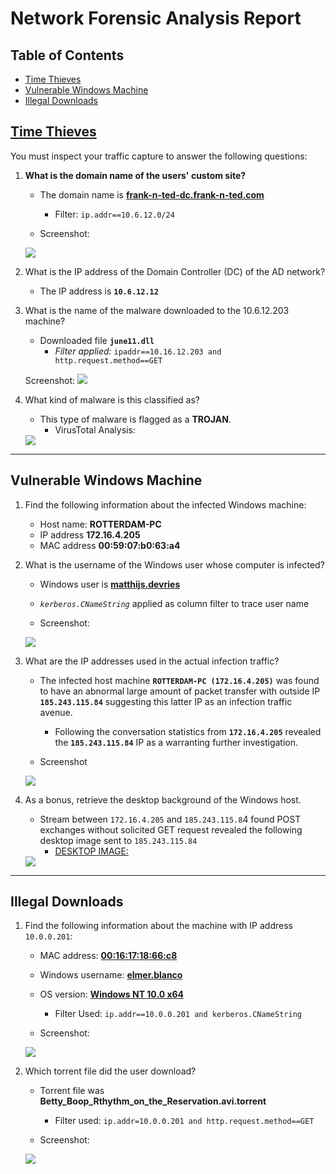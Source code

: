 # Network Forensic Analysis Report

## Table of Contents
- [Time Thieves](#Time-Thieves)
- [Vulnerable Windows Machine](#Vulnerable-Windows-Machine)
- [Illegal Downloads](#Illegal-Downloads)


## <ins>Time Thieves</ins> 
You must inspect your traffic capture to answer the following questions:

1. **What is the domain name of the users' custom site?**
	- The domain name is <ins>**frank-n-ted-dc.frank-n-ted.com**</ins>
		- Filter: `ip.addr==10.6.12.0/24`
	
	- Screenshot:
	<img src="/Images/WireS/FnT-DC.png">

2. What is the IP address of the Domain Controller (DC) of the AD network?
	- The IP address is **`10.6.12.12`**
	
3. What is the name of the malware downloaded to the 10.6.12.203 machine?
	- Downloaded file **`june11.dll`**
		- *Filter applied:* `ipaddr==10.16.12.203 and http.request.method==GET`

	Screenshot:
	<img src="/Images/WireS/june11.png">
   
4. What kind of malware is this classified as?
	- This type of malware is flagged as a **TROJAN**.
		- VirusTotal Analysis:
	<img src="/Images/WireS/virustotal.png">

---

## Vulnerable Windows Machine

1. Find the following information about the infected Windows machine:
    - Host name: **ROTTERDAM-PC**
    - IP address **172.16.4.205**
    - MAC address **00:59:07:b0:63:a4**

    
2. What is the username of the Windows user whose computer is infected?
	- Windows user is <ins>**matthijs.devries**</ins>
	
	- *`kerberos.CNameString`* applied as column filter to trace user name
	- Screenshot:
	<img src="/Images/WireS/matth.png">

3. What are the IP addresses used in the actual infection traffic?
	- The infected host machine **`ROTTERDAM-PC (172.16.4.205)`** was found to have an abnormal large amount of packet transfer with outside IP **`185.243.115.84`** suggesting this latter IP as an infection traffic avenue. 
		- Following the conversation statistics from **`172.16.4.205`** revealed the **`185.243.115.84`** IP as a warranting further investigation.

	- Screenshot
	<img src="/Images/WireS/conversation.png">
 
4. As a bonus, retrieve the desktop background of the Windows host.

	- Stream between `172.16.4.205` and `185.243.115.8`4 found POST exchanges without solicited GET request revealed the following desktop image sent to `185.243.115.84`
		- <ins>DESKTOP IMAGE:</ins>
	<img src="/Images/WireS/desktop.png">

---

## Illegal Downloads

1. Find the following information about the machine with IP address `10.0.0.201`:
    - MAC address: **<ins>00:16:17:18:66:c8</ins>**
    - Windows username: **<ins>elmer.blanco</ins>**
    - OS version: **<ins>Windows NT 10.0 x64</ins>**

		- Filter Used: `ip.addr==10.0.0.201 and kerberos.CNameString`

	- Screenshot:
	<img src="/Images/WireS/elmer.png">

2. Which torrent file did the user download?

	- Torrent file was **Betty_Boop_Rthythm_on_the_Reservation.avi.torrent**

		- Filter used: `ip.addr=10.0.0.201 and http.request.method==GET`
 	- Screenshot:
	<img src="/Images/WireS/torrent.png">
